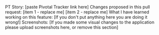 PT Story: [paste Pivotal Tracker link here]
Changes proposed in this pull request:
[item 1 - replace me]
[item 2 - replace me]
What I have learned working on this feature: [If you don't put anything here you are doing it wrong!]
Screenshots: [If you made some visual changes to the application please upload screenshots here, or remove this section]